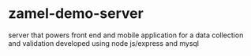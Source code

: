 # zamel-demo-server

server that powers front end and mobile application for a data collection and validation developed using node js/express and mysql 

